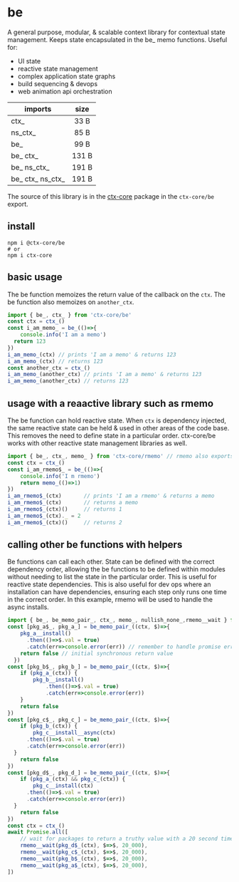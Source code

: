 # be

A general purpose, modular, &amp; scalable context library for contextual state management. Keeps state encapsulated in the be_ memo functions. Useful for:

* UI state
* reactive state management
* complex application state graphs
* build sequencing & devops
* web animation api orchestration

| imports          | size  |
|------------------|:-----:|
| ctx_             | 33 B  |
| ns_ctx_          | 85 B  |
| be_              | 99 B  |
| be_ ctx_         | 131 B |
| be_ ns_ctx_      | 191 B |
| be_ ctx_ ns_ctx_ | 191 B |

The source of this library is in the [ctx-core](https://github.com/ctx-core/ctx-core) package in the `ctx-core/be` export. 

## install

```shell
npm i @ctx-core/be
# or
npm i ctx-core 
```

## basic usage

The be function memoizes the return value of the callback on the `ctx`. The be function also memoizes on `another_ctx`.

[//]: @formatter:off
```ts
import { be_, ctx_ } from 'ctx-core/be'
const ctx = ctx_()
const i_am_memo_ = be_(()=>{
	console.info('I am a memo')
  return 123
})
i_am_memo_(ctx) // prints 'I am a memo' & returns 123
i_am_memo_(ctx) // returns 123
const another_ctx = ctx_()
i_am_memo_(another_ctx) // prints 'I am a memo' & returns 123
i_am_memo_(another_ctx) // returns 123
```
[//]: @formatter:on

## usage with a reaactive library such as rmemo

The be function can hold reactive state. When `ctx` is dependency injected, the same reactive state can be held & used in other areas of the code base. This removes the need to define state in a particular order. ctx-core/be works with other reactive state management libraries as well.

[//]: @formatter:off
```ts
import { be_, ctx_, memo_ } from 'ctx-core/rmemo' // rmemo also exports be_ & ctx_
const ctx = ctx_()
const i_am_rmemo$_ = be_(()=>{
	console.info('I m rmemo')
	return memo_(()=>1)
})
i_am_rmemo$_(ctx)       // prints 'I am a rmemo' & returns a memo
i_am_rmemo$_(ctx)       // returns a memo
i_am_rmemo$_(ctx)()     // returns 1
i_am_rmemo$_(ctx)._ = 2 
i_am_rmemo$_(ctx)()     // returns 2
```
[//]: @formatter:on

## calling other be functions with helpers

Be functions can call each other. State can be defined with the correct dependency order, allowing the be functions to be defined within modules without needing to list the state in the particular order. This is useful for reactive state dependencies. This is also useful for dev ops where an installation can have dependencies, ensuring each step only runs one time in the correct order. In this example, rmemo will be used to handle the async installs.

[//]: @formatter:off
```ts
import { be_, be_memo_pair_, ctx_, memo_, nullish_none_,rmemo__wait } from 'ctx-core/rmemo' // rmemo also exports be_ & ctx_
const [pkg_a$_, pkg_a_] = be_memo_pair_((ctx, $)=>{
    pkg_a__install()
      .then(()=>$.val = true)
      .catch(err=>console.error(err)) // remember to handle promise errors
    return false // initial synchronous return value
  })
const [pkg_b$_, pkg_b_] = be_memo_pair_((ctx, $)=>{
	if (pkg_a_(ctx)) {
		pkg_b__install()
			.then(()=>$.val = true)
			.catch(err=>console.error(err))
	}
	return false
})
const [pkg_c$_, pkg_c_] = be_memo_pair_((ctx, $)=>{
	if (pkg_b_(ctx)) {
		pkg_c__install__async(ctx)
      .then(()=>$.val = true)
      .catch(err=>console.error(err))
  }
	return false
})
const [pkg_d$_, pkg_d_] = be_memo_pair_((ctx, $)=>{
	if (pkg_a_(ctx) && pkg_c_(ctx)) {
		pkg_c__install(ctx)
      .then(()=>$.val = true)
      .catch(err=>console.error(err))
  }
	return false
})
const ctx = ctx_()
await Promise.all([
	// wait for packages to return a truthy value with a 20 second timeout. Even if the packages called out of order, the installations will occur in the correct order exactly 1 time.
	rmemo__wait(pkg_d$_(ctx), $=>$, 20_000),
	rmemo__wait(pkg_c$_(ctx), $=>$, 20_000),
	rmemo__wait(pkg_b$_(ctx), $=>$, 20_000),
	rmemo__wait(pkg_a$_(ctx), $=>$, 20_000),
])
```
[//]: @formatter:on
